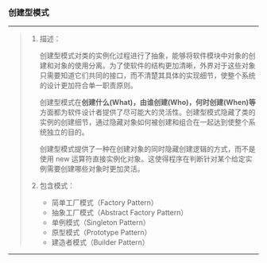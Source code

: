 ### 创建型模式

-----

> 1. 描述：
>
>    创建型模式对类的实例化过程进行了抽象，能够将软件模块中对象的创建和对象的使用分离。为了使软件的结构更加清晰，外界对于这些对象只需要知道它们共同的接口，而不清楚其具体的实现细节，使整个系统的设计更加符合单一职责原则。
>
>    创建型模式在<strong>创建什么(What)，由谁创建(Who)，何时创建(When)等</strong>方面都为软件设计者提供了尽可能大的灵活性。创建型模式隐藏了类的实例的创建细节，通过隐藏对象如何被创建和组合在一起达到使整个系统独立的目的。
>
>    创建型模式提供了一种在创建对象的同时隐藏创建逻辑的方式，而不是使用 new 运算符直接实例化对象。这使得程序在判断针对某个给定实例需要创建哪些对象时更加灵活。
>
> 2. 包含模式：
>
>    * 简单工厂模式（Factory Pattern）
>    * 抽象工厂模式（Abstract Factory Pattern）
>    * 单例模式（Singleton Pattern）
>    * 原型模式（Prototype Pattern）
>    * 建造者模式（Builder Pattern）

----

